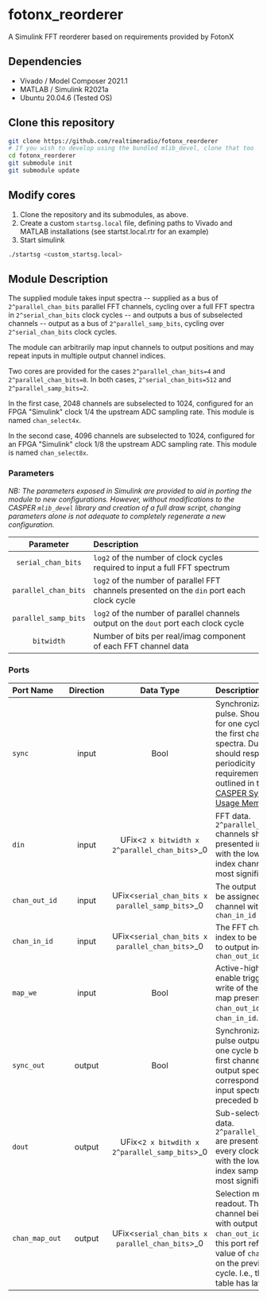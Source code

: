# fotonx_reorderer
A Simulink FFT reorderer based on requirements provided by FotonX

## Dependencies

- Vivado / Model Composer 2021.1
- MATLAB / Simulink R2021a
- Ubuntu 20.04.6 (Tested OS)

## Clone this repository

```bash
git clone https://github.com/realtimeradio/fotonx_reorderer
# If you wish to develop using the bundled mlib_devel, clone that too
cd fotonx_reorderer
git submodule init
git submodule update
```

## Modify cores

1. Clone the repository and its submodules, as above.
2. Create a custom `startsg.local` file, defining paths to Vivado and MATLAB installations (see startst.local.rtr for an example)
3. Start simulink

  ```bash
  ./startsg <custom_startsg.local>
  ```

## Module Description

The supplied module takes input spectra -- supplied as a bus of `2^parallel_chan_bits` parallel FFT channels, cycling over a full FFT spectra in `2^serial_chan_bits` clock cycles -- and outputs a bus of subselected channels -- output as a bus of `2^parallel_samp_bits`, cycling over `2^serial_chan_bits` clock cycles.

The module can arbitrarily map input channels to output positions and may repeat inputs in multiple output channel indices.

Two cores are provided for the cases `2^parallel_chan_bits=4` and `2^parallel_chan_bits=8`.
In both cases, `2^serial_chan_bits=512` and `2^parallel_samp_bits=2`.

In the first case, 2048 channels are subselected to 1024, configured for an FPGA "Simulink" clock 1/4 the upstream ADC sampling rate. 
This module is named `chan_select4x`.

In the second case, 4096 channels are subselected to 1024, configured for an FPGA "Simulink" clock 1/8 the upstream ADC sampling rate.
This module is named `chan_select8x`.

### Parameters

_NB: The parameters exposed in Simulink are provided to aid in porting the module to new configurations. However, without modifications to the CASPER `mlib_devel` library and creation of a full draw script, changing parameters alone is not adequate to completely regenerate a new configuration._

| Parameter            | Description |
| :------------------: | :---------- |
| `serial_chan_bits`   | `log2` of the number of clock cycles required to input a full FFT spectrum |
| `parallel_chan_bits` | `log2` of the number of parallel FFT channels presented on the `din` port each clock cycle |
| `parallel_samp_bits` | `log2` of the number of parallel channels output on the `dout` port each clock cycle |
| `bitwidth`           | Number of bits per real/imag component of each FFT channel data |

### Ports

| Port Name      | Direction | Data Type | Description |
| :------------- | :-------: | :-------: | :---------- |
| `sync`         | input     | Bool      | Synchronization pulse. Should be high for one cycle before the first channel of a spectra. Duty cycle should respect the periodicity requirements outlined in the [CASPER Sync Pulse Usage Memo](https://github.com/casper-astro/publications/blob/master/Memos/files/sync_memo_v1.pdf). |
| `din`          | input     | UFix<`2 x bitwidth x 2^parallel_chan_bits`>\_0 | FFT data. `2^parallel_chan_bits` channels should be presented in parallel, with the lowest-index channel in the most significant bits.|
| `chan_out_id`  | input     | UFix<`serial_chan_bits x parallel_samp_bits`>\_0 | The output index to be assigned to FFT channel with index `chan_in_id`|
| `chan_in_id`   | input     | UFix<`serial_chan_bits x parallel_chan_bits`>\_0 | The FFT channel index to be assigned to output index `chan_out_id` |
| `map_we`       | input     | Bool | Active-high write enable triggering a write of the channel map presented on `chan_out_id` and `chan_in_id`. |
| `sync_out`     | output    | Bool | Synchronization pulse output. High for one cycle before the first channel of an output spectra corresponding to the input spectra preceded by a sync. |
| `dout`         | output    | UFix<`2 x bitwdith x 2^parallel_samp_bits`>\_0 | Sub-selected output data. `2^parallel_samp_bits` are presented on every clock cycle, with the lowest-index sample in the most significant bits|
| `chan_map_out` | output    | UFix<`serial_chan_bits x parallel_chan_bits`>\_0 | Selection map readout. The FFT channel being output with output index `chan_out_id`. Data on this port reflects the value of `chan_out_id` on the previous clock cycle. I.e., the lookup table has latency 1.|


